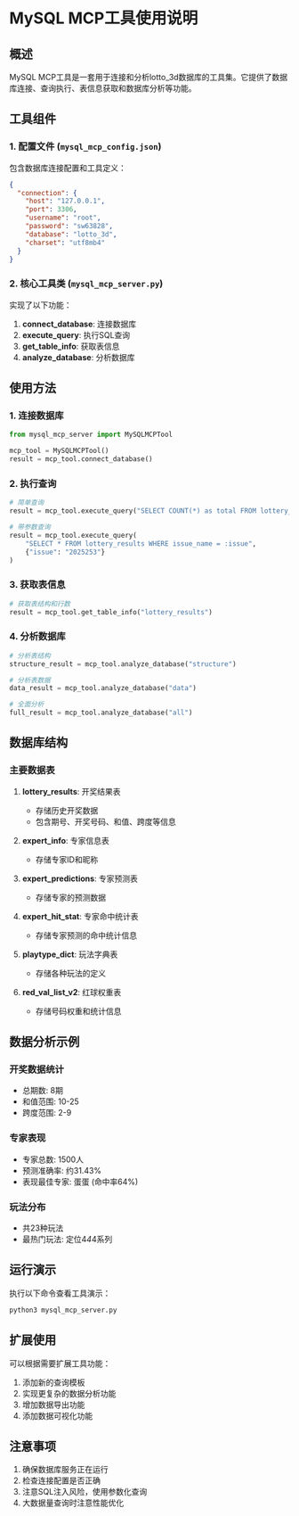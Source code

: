 # MySQL MCP工具使用说明

## 概述

MySQL MCP工具是一套用于连接和分析lotto_3d数据库的工具集。它提供了数据库连接、查询执行、表信息获取和数据库分析等功能。

## 工具组件

### 1. 配置文件 (`mysql_mcp_config.json`)

包含数据库连接配置和工具定义：

```json
{
  "connection": {
    "host": "127.0.0.1",
    "port": 3306,
    "username": "root",
    "password": "sw63828",
    "database": "lotto_3d",
    "charset": "utf8mb4"
  }
}
```

### 2. 核心工具类 (`mysql_mcp_server.py`)

实现了以下功能：

1. **connect_database**: 连接数据库
2. **execute_query**: 执行SQL查询
3. **get_table_info**: 获取表信息
4. **analyze_database**: 分析数据库

## 使用方法

### 1. 连接数据库

```python
from mysql_mcp_server import MySQLMCPTool

mcp_tool = MySQLMCPTool()
result = mcp_tool.connect_database()
```

### 2. 执行查询

```python
# 简单查询
result = mcp_tool.execute_query("SELECT COUNT(*) as total FROM lottery_results")

# 带参数查询
result = mcp_tool.execute_query(
    "SELECT * FROM lottery_results WHERE issue_name = :issue", 
    {"issue": "2025253"}
)
```

### 3. 获取表信息

```python
# 获取表结构和行数
result = mcp_tool.get_table_info("lottery_results")
```

### 4. 分析数据库

```python
# 分析表结构
structure_result = mcp_tool.analyze_database("structure")

# 分析表数据
data_result = mcp_tool.analyze_database("data")

# 全面分析
full_result = mcp_tool.analyze_database("all")
```

## 数据库结构

### 主要数据表

1. **lottery_results**: 开奖结果表
   - 存储历史开奖数据
   - 包含期号、开奖号码、和值、跨度等信息

2. **expert_info**: 专家信息表
   - 存储专家ID和昵称

3. **expert_predictions**: 专家预测表
   - 存储专家的预测数据

4. **expert_hit_stat**: 专家命中统计表
   - 存储专家预测的命中统计信息

5. **playtype_dict**: 玩法字典表
   - 存储各种玩法的定义

6. **red_val_list_v2**: 红球权重表
   - 存储号码权重和统计信息

## 数据分析示例

### 开奖数据统计

- 总期数: 8期
- 和值范围: 10-25
- 跨度范围: 2-9

### 专家表现

- 专家总数: 1500人
- 预测准确率: 约31.43%
- 表现最佳专家: 蛋蛋 (命中率64%)

### 玩法分布

- 共23种玩法
- 最热门玩法: 定位4*4*4系列

## 运行演示

执行以下命令查看工具演示：

```bash
python3 mysql_mcp_server.py
```

## 扩展使用

可以根据需要扩展工具功能：

1. 添加新的查询模板
2. 实现更复杂的数据分析功能
3. 增加数据导出功能
4. 添加数据可视化功能

## 注意事项

1. 确保数据库服务正在运行
2. 检查连接配置是否正确
3. 注意SQL注入风险，使用参数化查询
4. 大数据量查询时注意性能优化